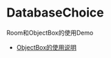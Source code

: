 # DatabaseChoice
Room和ObjectBox的使用Demo

- [ObjectBox的使用说明](1)



[1]:https://github.com/YuTianTina/DatabaseChoice/blob/master/forObjectBox.md
